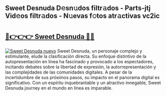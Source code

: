 ## Sweet Desnuda D𝚎sn𝚞dos filtr𝚊dos - Parts-jtj Vid𝚎os filtr𝚊dos - N𝚞evas f𝚘tos atr𝚊ctivas vc2ic

# <h2><a href="http://mbaxxra.tromn.icu/?c=Sweet+Desnuda">🔗👉👉👉 Sweet Desnuda 🔗🔗</a></h2>

[![Sweet Desnuda nuevo](https://i.imgur.com/pEAQMta.gif)](http://mbaxxra.tromn.icu/?c=Sweet+Desnuda)
Sweet Desnuda, un personaje complejo y estimulante, elude la clasificación directa. Su enfoque distintivo de la autopresentación en línea ha fascinado y provocado a los espectadores, incitando debates sobre la libertad de expresión, la autorrepresentación y las complejidades de las comunidades digitales. A pesar de la incertidumbre de sus próximos pasos, su impacto en el panorama digital es significativo. Con un espíritu inquebrantable y un atractivo innegable, Sweet Desnuda journey en el mundo en línea es imparable.
